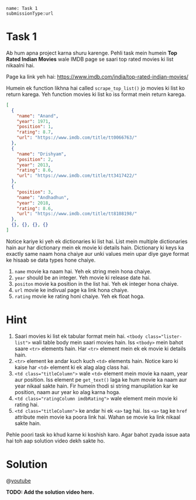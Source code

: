 ```ngMeta
name: Task 1
submissionType:url
```

# Task 1

Ab hum apna project karna shuru karenge. Pehli task mein humein **Top Rated Indian Movies** wale IMDB page se saari top rated movies ki list nikaalni hai.

Page ka link yeh hai: https://www.imdb.com/india/top-rated-indian-movies/

Humein ek function likhna hai called `scrape_top_list()` jo movies ki list ko return karega. Yeh function movies ki list ko iss format mein return karega.

```json
[
  {
    "name": "Anand",
    "year": 1971,
    "position": 1,
    "rating": 8.7,
    "url": "https://www.imdb.com/title/tt0066763/"
  },
  {
    "name": "Drishyam",
    "position": 2,
    "year": 2013,
    "rating": 8.6,
    "url": "https://www.imdb.com/title/tt3417422/"
  },
  {
    "position": 3,
    "name": "Andhadhun",
    "year": 2018,
    "rating": 8.6,
    "url": "https://www.imdb.com/title/tt8108198/"
  },
  {}, {}, {}, {}
]
```

Notice kariye ki yeh ek dictionaries ki list hai. List mein multiple dictionaries hain aur har dictionary mein ek movie ki details hain. Dictionary ki keys ka exactly same naam hona chaiye aur unki values mein upar diye gaye format ke hisaab se data types hone chaiye.

1. `name` movie ka naam hai. Yeh ek string mein hona chaiye.
2. `year` should be an integer. Yeh movie ki release date hai.
2. `positon` movie ka position in the list hai. Yeh ek integer hona chaiye.
3. `url` movie ke indivual page ka link hona chaiye.
4. `rating` movie ke rating honi chaiye. Yeh ek float hoga.

# Hint

1. Saari movies ki list ek tabular format mein hai. `<tbody class="lister-list">` wali table body mein saari movies hain. Iss `<tbody>` mein bahot saare `<tr>` elements hain. Har `<tr>` element mein ek ek movie ki details hain.
2. `<tr>` element ke andar kuch kuch `<td>` elements hain. Notice karo ki kaise har `<td>` element ki ek alag alag class hai.
3. `<td class="titleColumn">` wale `<td>` element mein movie ka naam, year aur position. Iss element pe `get_text()` laga ke hum movie ka naam aur year nikaal sakte hain. Fir humein thodi si string manupilation kar ke position, naam aur year ko alag karna hoga.
4. `<td class="ratingColumn imdbRating">` wale element mein movie ki rating hai.
5. `<td class="titleColumn">` ke andar hi ek `<a>` tag hai. Iss `<a>` tag ke `href` attribute mein movie ka poora link hai. Wahan se movie ka link nikaal sakte hain.

Pehle poori task ko khud karne ki koshish karo. Agar bahot zyada issue aata hai toh aap solution video dekh sakte ho.

# Solution

@[youtube](video-id-here)

**TODO: Add the solution video here.**
